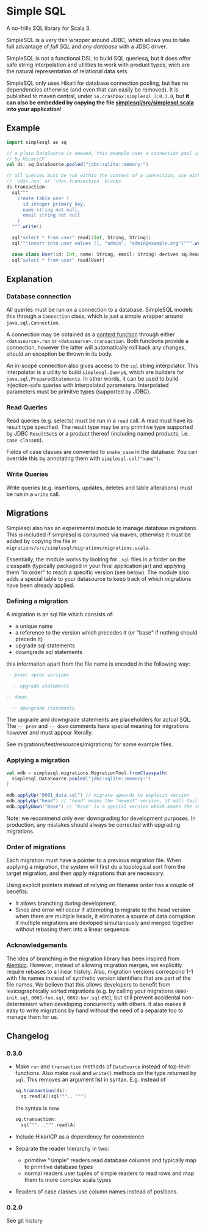 # Simple SQL

A no-frills SQL library for Scala 3.

SimpleSQL is a very thin wrapper around JDBC, which allows you to take full
advantage of *full SQL* and *any database* with a JDBC driver.

SimpleSQL is not a functional DSL to build SQL queriesq, but it does offer safe
string interpolation and utilities to work with product types, wich are the
natural representation of relational data sets.

SimpleSQL only uses Hikari for database connection pooling, but has no
dependencies otherwise (and even that can easily be removed). It is published to
maven central, under `io.crashbox:simplesql_3:0.3.0`, but **it can also be embedded by
copying the file
[simplesql/src/simplesql.scala](https://raw.githubusercontent.com/jodersky/simplesql/master/simplesql/src/simplesql.scala)
into your application**!

## Example

```scala
import simplesql as sq

// a plain DataSource is needed, this example uses a connection pool implemented
// by HicariCP
val ds: sq.DataSource.pooled("jdbc:sqlite::memory:")

// all queries must be run within the context of a connection, use either
// `<ds>.run` or `<ds>.transaction` blocks
ds.transaction:
  sql"""
    create table user (
      id integer primary key,
      name string not null,
      email string not null
    )
  """.write()

  sql"select * from user".read[(Int, String, String)]
  sql"""insert into user values (1, "admin", "admin@example.org")""".write()

  case class User(id: Int, name: String, email: String) derives sq.Reader
  sql"select * from user".read[User]
```

## Explanation

### Database connection

All queries must be run on a connection to a database. SimpleSQL models this
through a `Connection` class, which is just a simple wrapper around
`java.sql.Connection`.

A connection may be obtained as a [context
function](https://dotty.epfl.ch/docs/reference/contextual/context-functions.html)
through either `<datasource>.run` or `<datasource>.transaction`. Both functions
provide a connection, however the latter will automatically roll back any
changes, should an exception be thrown in its body.

An in-scope connection also gives access to the `sql` string interpolator. This
interpolator is a utility to build `simplesql.Query`s, which are builders for
`java.sql.PreparedStatements`. In other words, it can be used to build
injection-safe queries with interpolated parameters. Interpolated parameters
must be primitve types (supported by JDBC).

### Read Queries

Read queries (e.g. selects) must be run in a `read` call. A read must have its
result type specified. The result type may be any primitive type supported by
JDBC `ResultSet`s or a product thereof (including named products, i.e. `case
class`es).

Fields of case classes are converted to `snake_case` in the database. You can
override this by annotating them with `simplesql.col("name")`.

### Write Queries

Write queries (e.g. insertions, updates, deletes and table alterations) must be
run in a `write` call.

## Migrations

Simplesql also has an experimental module to manage database migrations. This is
included if simplesql is consumed via maven, otherwise it must be added by
copying the file in `migrations/src/simplesql/migrations/migrations.scala`.

Essentially, the module works by looking for `.sql` files in a folder on the
classpath (typically packaged in your final application jar) and applying them
"in order" to reach a specific version (see below). The module also adds a
special table to your datasource to keep track of which migrations have been
already applied.

### Defining a migration

A migration is an sql file which consists of:

- a unique name
- a reference to the version which precedes it (or "base" if nothing should precede it)
- upgrade sql statements
- downgrade sql statements

this information apart from the file name is encoded in the following way:

```sql
-- prev: <prev version>

  -- upgrade statements

-- down:

  -- downgrade statements
```

The upgrade and downgrade statements are placeholders for actual SQL. The `--
prev` and `-- down` comments have special meaning for migrations however and
must appear literally.

See migrations/test/resources/migrations/ for some example files.

### Applying a migration

```scala
val mdb = simplesql.migrations.MigrationTool.fromClasspath(
  simplesql.DataSource.pooled("jdbc:sqlite::memory:")
)

mdb.applyUp("0001_data.sql") // migrate upwards to explicit version
mdb.applyUp("head") // "head" means the "newest" version, it will fail if there are multiple newest versions
mdb.applyDown("base") // "base" is a special version which means the initial version before any migration was ever applied
```

Note: we recommend only ever downgrading for development purposes. In
production, any mistakes should always be corrected with upgrading migrations.

### Order of migrations

Each migration must have a pointer to a previous migration file. When applying a
migration, the system will first do a topological sort from the target
migration, and then apply migrations that are necessary.

Using explicit pointers instead of relying on filename order has a couple of
benefits:

- It allows branching during development.
- Since and error will occur if attempting to migrate to the head version when
  there are multiple heads, it eliminates a source of data corruption if multiple
  migrations are devloped simultanously and merged together without rebasing
  them into a linear sequence.

### Acknowledgements

The idea of branching in the migration library has been inspired from
[Alembic](https://alembic.sqlalchemy.org/en/latest/). However, instead of
allowing migration merges, we explicitly require rebases to a linear history.
Also, migration versions correspond 1-1 with file names instead of synthetic
version identifiers that are part of the file names. We believe that this allows
developers to benefit from lexicographically sorted migrations (e.g. by calling
your migrations `0000-init.sql`, `0001-foo.sql`, `0002-bar.sql` etc), but still
prevent accidental non-determinism when developing concurrently with others. It
also makes it easy to write migrations by hand without the need of a separate
too to manage them for us.

## Changelog

### 0.3.0

- Make `run` and `transaction` methods of `DataSource` instead of top-level
  functions. Also make `read` and `write()` methods on the type returned by `sql`.
  This removes an argument list in syntax. E.g. instead of

  ```scala
  sq.transaction(ds):
    sq.read[A](sql"""...""")
  ```

  the syntax is now

  ```scala
  sq.transaction:
    sql"""...""".read[A]
  ```

- Include HikariCP as a dependency for convenience

- Separate the reader hierarchy in two:

  - primitive "simple" readers read database columns and typically map to
    primitive database types
  - normal readers user tuples of simple readers to read rows and map them to
    more complex scala types

- Readers of case classes use column names instead of positions.

### 0.2.0

See git history
